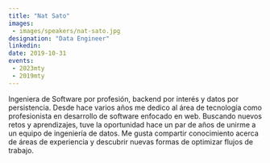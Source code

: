```yaml
---
title: "Nat Sato"
images:
 - images/speakers/nat-sato.jpg
designation: "Data Engineer"
linkedin: 
date: 2019-10-31
events:
 - 2023mty 
 - 2019mty
---
```


Ingeniera de Software por profesión, backend por interés y datos por persistencia. Desde hace varios años me dedico al área de tecnología como profesionista en desarrollo de software enfocado en web. Buscando nuevos retos y aprendizajes, tuve la oportunidad hace un par de años de unirme a un equipo de ingeniería de datos. Me gusta compartir conocimiento acerca de áreas de experiencia y descubrir nuevas formas de optimizar flujos de trabajo.